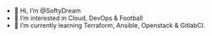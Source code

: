 - 👋 Hi, I’m @SoftyDream
- 👀 I’m interested in Cloud, DevOps & Football
- 🌱 I’m currently learning Terraform, Ansible, Openstack & GitlabCI.

<!---
SoftyDream/SoftyDream is a ✨ special ✨ repository because its `README.md` (this file) appears on your GitHub profile.
You can click the Preview link to take a look at your changes.
--->
